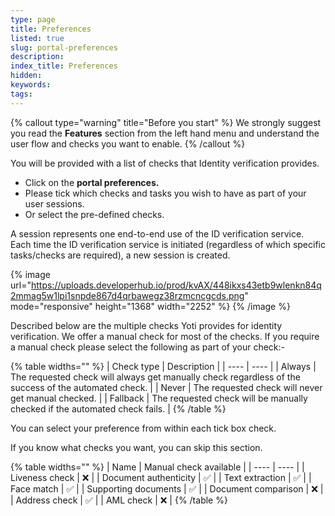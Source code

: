 ```yaml
---
type: page
title: Preferences
listed: true
slug: portal-preferences
description: 
index_title: Preferences
hidden: 
keywords: 
tags: 
---
```


{% callout type="warning" title="Before you start" %}
We strongly suggest you read the **Features** section from the left hand menu and understand the user flow and checks you want to enable.
{% /callout %}

You will be provided with a list of checks that Identity verification provides.

- Click on the **portal preferences.**
- Please tick which checks and tasks you wish to have as part of your user sessions.
- Or select the pre-defined checks.

A session represents one end-to-end use of the ID verification service. Each time the ID verification service is initiated (regardless of which specific tasks/checks are required), a new session is created.

{% image url="https://uploads.developerhub.io/prod/kvAX/448ikxs43etb9wlenkn84q2mmag5w1lpi1snpde867d4qrbawegz38rzmcncgcds.png" mode="responsive" height="1368" width="2252" %}
{% /image %}

Described below are the multiple checks Yoti provides for identity verification. We offer a manual check for most of the checks. If you require a manual check please select the following as part of your check:-

{% table widths="" %}
| Check type | Description | 
| ---- | ---- | 
| Always | The requested check will always get manually check regardless of the success of the automated check. | 
| Never | The requested check will never get manual checked. | 
| Fallback | The requested check will be manually checked if the automated check fails. | 
{% /table %}

You can select your preference from within each tick box check.

If you know what checks you want, you can skip this section.

{% table widths="" %}
| Name | Manual check available | 
| ---- | ---- | 
| Liveness check | ❌ | 
| Document authenticity | ✅ | 
| Text extraction | ✅ | 
| Face match | ✅ | 
| Supporting documents | ✅ | 
| Document comparison | ❌ | 
| Address check | ✅ | 
| AML check | ❌ | 
{% /table %}